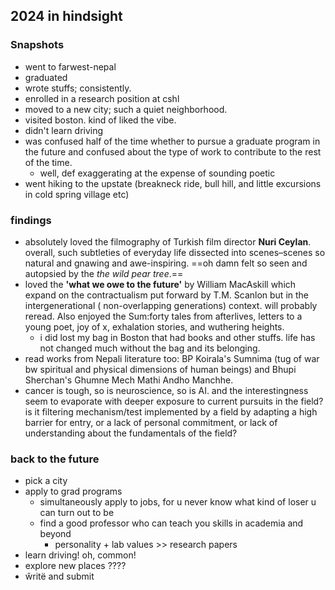 ## 2024 in hindsight

### Snapshots
- went to farwest-nepal
- graduated
- wrote stuffs; consistently.
- enrolled in a research position at cshl
- moved to a new city; such a quiet neighborhood. 
- visited boston. kind of liked the vibe.
- didn't learn driving
- was confused half of the time whether to pursue a graduate program in the future and confused about the type of work to contribute to the rest of the time.
	- well, def exaggerating at the expense of sounding poetic
- went hiking to the upstate (breakneck ride, bull hill, and little excursions in cold spring village etc)
### findings
- absolutely loved the filmography of Turkish film director **Nuri Ceylan**.  overall, such subtleties of everyday life dissected into scenes–scenes so natural and gnawing and awe-inspiring.  ==oh damn felt so seen and autopsied by the *the wild pear tree*.==
-  loved the **'what we owe to the future'** by William MacAskill which expand on the contractualism put forward by T.M. Scanlon but in the intergenerational ( non-overlapping generations) context. will probably reread. Also enjoyed the Sum:forty tales from afterlives, letters to a young poet, joy of x,  exhalation stories, and wuthering heights. 
	- i did lost my bag in Boston that had books and other stuffs. life has not changed much without the bag and its belonging. 
- read works from Nepali literature too: BP Koirala's Sumnima (tug of war bw spiritual and physical dimensions of human beings) and Bhupi Sherchan's Ghumne Mech Mathi Andho Manchhe.
- cancer is tough, so is neuroscience, so is AI. and the interestingness seem to evaporate with deeper exposure to current pursuits in the field? is it filtering mechanism/test implemented by a field by adapting a high barrier for entry, or a lack of personal commitment, or lack of understanding about the fundamentals of the field? 

### back to the future
- pick a city
- apply to grad programs
	- simultaneously apply to jobs, for u never know what kind of loser u can turn out to be
	- find a good professor who can teach you skills in academia and beyond
		- personality + lab values >> research papers
- learn driving! oh, common! 
- explore new places ????
- ŵritë and submit

